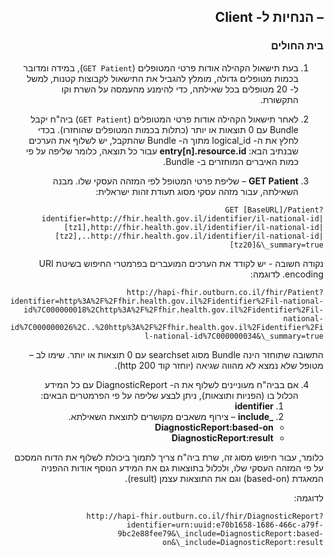 <div dir="rtl" markdown="1">

## – הנחיות ל- Client

### בית החולים

1. בעת תישאול הקהילה אודות פרטי המטופלים (`GET Patient`), במידה ומדובר בכמות מטופלים גדולה, מומלץ להגביל את התישאול לקבוצות קטנות, למשל ל- 20 מטופלים בכל שאילתה, כדי להימנע מהעמסה על השרת וקו התקשורת.

2. לאחר תישאול הקהילה אודות פרטי המטופלים (`GET Patient`) ביה"ח יקבל Bundle עם 0 תוצאות או יותר (כתלות בכמות המטופלים שהוחזרו).
   בכדי לחלץ את ה- logical\_id מתוך ה- Bundle שהתקבל, יש לשלוף את הערכים שבנתיב הבא:  **entry[n].resource.id** עבור כל תוצאה, כלומר שליפה על פי כמות האיברים המוחזרים ב- Bundle.

3. **GET Patient** – שליפת פרטי המטופל לפי המזהה העסקי שלו. מבנה השאילתה, עבור מזהה עסקי מסוג תעודת זהות ישראלית:

`GET [BaseURL]/Patient?identifier=http://fhir.health.gov.il/identifier/il-national-id|[tz1],http://fhir.health.gov.il/identifier/il-national-id|[tz2],..http://fhir.health.gov.il/identifier/il-national-id|[tz20]&\_summary=true`

נקודה חשובה - יש לקודד את הערכים המועברים בפרמטרי החיפוש בשיטת URI encoding. לדוגמה:

`http://hapi-fhir.outburn.co.il/fhir/Patient?identifier=http%3A%2F%2Ffhir.health.gov.il%2Fidentifier%2Fil-national-id%7C000000018%2Chttp%3A%2F%2Ffhir.health.gov.il%2Fidentifier%2Fil-national-id%7C000000026%2C..%20http%3A%2F%2Ffhir.health.gov.il%2Fidentifier%2Fil-national-id%7C000000034&\_summary=true`

התשובה שתוחזר הינה Bundle מסוג searchset עם 0 תוצאות או יותר. שימו לב – מטופל שלא נמצא לא מהווה שגיאה (יוחזר קוד http 200).

4. אם בביה"ח מעוניינים לשלוף את ה- DiagnosticReport עם כל המידע הכלול בו (הפניות ותוצאות), ניתן לבצע שליפה על פי הפרמטרים הבאים:
   1. **identifier** 
   2. **\_include**  – צירוף משאבים מקושרים לתוצאת השאילתא.
    - **DiagnosticReport:based-on**
    - **DiagnosticReport:result**

כלומר, עבור חיפוש מסוג זה, שרת ביה"ח צריך לתמוך ביכולת לשלוף את הדוח המסכם על פי המזהה העסקי שלו, ולכלול בתוצאות גם את המידע הנוסף אודות ההפניה המאגדת (based-on) וגם את התוצאות עצמן (result).

לדוגמה:

`http://hapi-fhir.outburn.co.il/fhir/DiagnosticReport?identifier=urn:uuid:e70b1658-1686-466c-a79f-9bc2e88fee79&\_include=DiagnosticReport:based-on&\_include=DiagnosticReport:result`



</div>